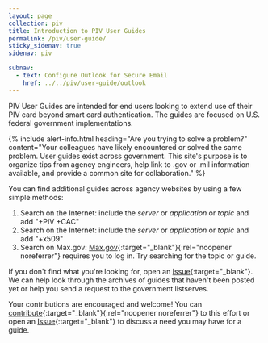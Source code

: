```yaml
---
layout: page
collection: piv
title: Introduction to PIV User Guides
permalink: /piv/user-guide/
sticky_sidenav: true
sidenav: piv

subnav:
  - text: Configure Outlook for Secure Email
    href: ../../piv/user-guide/outlook
---
```


PIV User Guides are intended for end users looking to extend use of their PIV card beyond smart card authentication. The guides are focused on U.S. federal government implementations. 

{% include alert-info.html heading="Are you trying to solve a problem?" content="Your colleagues have likely encountered or solved the same problem.  User guides exist across government.  This site's purpose is to organize tips from agency engineers, help link to .gov or .mil information available, and provide a common site for collaboration." %}

You can find additional guides across agency websites by using a few simple methods: 

1. Search on the Internet: include the _server_ or _application_ or _topic_ and add "+PIV +CAC"
2. Search on the Internet: include the _server_ or _application_ or _topic_ and add "+x509"
3. Search on Max.gov:  [Max.gov](https://max.gov){:target="_blank"}{:rel="noopener noreferrer"} requires you to log in.  Try searching for the topic or guide.   

If you don't find what you're looking for, open an [Issue]({{site.repourl}}/issues/new){:target="_blank"}.  We can help look through the archives of guides that haven't been posted yet or help you send a request to the government listserves.  

Your contributions are encouraged and welcome! You can [contribute](https://www.idmanagement.gov/contribute/){:target="_blank"}{:rel="noopener noreferrer"} to this effort or open an [Issue]({{site.repourl}}/issues/new){:target="_blank"} to discuss a need you may have for a guide.
